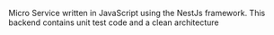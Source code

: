 Micro Service written in JavaScript using the NestJs framework.
This backend contains unit test code and a clean architecture
